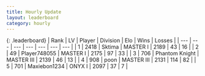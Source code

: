 ```yaml
---
title: Hourly Update
layout: leaderboard
category: hourly
---
```


{: .leaderboard}
| Rank | LV | Player | Division | Elo | Wins | Losses |
| --- | --- | --- | --- | --- | --- | --- |
| <span data-change="1">1</span> | 2418 | <span title="ID: 353063">Sktima</span> | MASTER I | <span data-change="14">2189</span> | <span data-change="1">43</span> | <span data-change="0">16</span> |
| <span data-change="-1">2</span> | 49 | <span title="ID: 748055">Player748055</span> | MASTER I | <span data-change="0">2175</span> | <span data-change="0">97</span> | <span data-change="0">33</span> |
| <span data-change="0">3</span> | 706 | <span title="ID: 742939">Phantom Knight</span> | MASTER III | <span data-change="0">2139</span> | <span data-change="0">46</span> | <span data-change="0">13</span> |
| <span data-change="0">4</span> | 908 | <span title="ID: 540690">poon</span> | MASTER III | <span data-change="0">2131</span> | <span data-change="0">114</span> | <span data-change="0">82</span> |
| <span data-change="1">5</span> | 701 | <span title="ID: 410122">Maxiebon1234</span> | ONYX I | <span data-change="0">2097</span> | <span data-change="0">37</span> | <span data-change="0">7</span> |